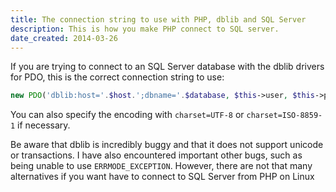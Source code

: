 ```yaml
---
title: The connection string to use with PHP, dblib and SQL Server
description: This is how you make PHP connect to SQL server.
date_created: 2014-03-26
---
```


If you are trying to connect to an SQL Server database with the dblib drivers for PDO, this is the correct connection string to use:

```php
new PDO('dblib:host='.$host.';dbname='.$database, $this->user, $this->password);
```

You can also specify the encoding with `charset=UTF-8` or `charset=ISO-8859-1` if necessary.

Be aware that dblib is incredibly buggy and that it does not support unicode or transactions. I have also encountered important other bugs, such as being unable to use `ERRMODE_EXCEPTION`. However, there are not that many alternatives if you want have to connect to SQL Server from PHP on Linux

